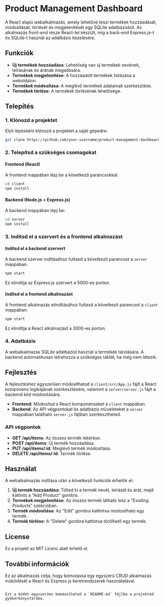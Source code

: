 # Product Management Dashboard

A React alapú webalkalmazás, amely lehetővé teszi termékek hozzáadását, módosítását, törlését és megjelenítését egy SQLite adatbázisból. Az alkalmazás front-end része React-tel készült, míg a back-end Express.js-t és SQLite-t használ az adatbázis kezelésére.

## Funkciók

- **Új termékek hozzáadása**: Lehetőség van új termékek nevének, leírásának és árának megadására.
- **Termékek megjelenítése**: A hozzáadott termékek listázása a weboldalon.
- **Termékek módosítása**: A meglévő termékek adatainak szerkesztése.
- **Termékek törlése**: A termékek törlésének lehetősége.
  
## Telepítés

### 1. Klónozd a projektet
Első lépésként klónozd a projektet a saját gépedre:

```bash
git clone https://github.com/your-username/product-management-dashboard.git
```

### 2. Telepítsd a szükséges csomagokat

#### Frontend (React)
A frontend mappában lépj be a következő parancsokkal:

```bash
cd client
npm install
```

#### Backend (Node.js + Express.js)
A backend mappában lépj be:

```bash
cd server
npm install
```

### 3. Indítsd el a szervert és a frontend alkalmazást

#### Indítsd el a backend szervert
A backend szerver indításához futtasd a következő parancsot a `server` mappában:

```bash
npm start
```

Ez elindítja az Express.js szervert a 5000-es porton.

#### Indítsd el a frontend alkalmazást
A frontend alkalmazás elindításához futtasd a következő parancsot a `client` mappában:

```bash
npm start
```

Ez elindítja a React alkalmazást a 3000-es porton.

### 4. Adatbázis
A webalkalmazás SQLite adatbázist használ a termékek tárolására. A backend automatikusan létrehozza a szükséges táblát, ha még nem létezik.

## Fejlesztés

A fejlesztéshez egyszerűen módosíthatod a `client/src/App.js` fájlt a React komponens logikájának szerkesztésére, valamint a `server/server.js` fájlt a backend kód módosítására.

- **Frontend**: Módosítsd a React komponenseket a `client` mappában.
- **Backend**: Az API végpontokat és adatbázis műveleteket a `server` mappában található `server.js` fájlban szerkesztheted.

### API végpontok

- **GET /api/items**: Az összes termék lekérése.
- **POST /api/items**: Új termék hozzáadása.
- **PUT /api/items/:id**: Meglévő termék módosítása.
- **DELETE /api/items/:id**: Termék törlése.

## Használat

A webalkalmazás indítása után a következő funkciók érhetők el:

1. **Új termék hozzáadása**: Töltsd ki a termék nevét, leírását és árát, majd kattints a "Add Product" gombra.
2. **Termékek megjelenítése**: Az összes termék látható lesz a "Existing Products" szekcióban.
3. **Termék módosítása**: Az "Edit" gombra kattintva módosítható egy termék.
4. **Termék törlése**: A "Delete" gombra kattintva törölhető egy termék.

## License

Ez a projekt az MIT Licenc alatt érhető el.

## További információk

Ez az alkalmazás célja, hogy bemutassa egy egyszerű CRUD alkalmazás működését a React és Express.js keretrendszerek használatával.
```

Ezt a kódot egyszerűen bemásolhatod a `README.md` fájlba a projekted gyökérkönyvtárába.